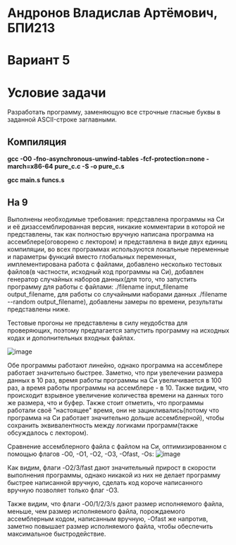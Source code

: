 # Андронов Владислав Артёмович, БПИ213
# Вариант 5
# Условие задачи
Разработать программу, заменяющую все строчные гласные буквы
в заданной ASCII-строке заглавными.
## Компиляция
__gcc -O0 -fno-asynchronous-unwind-tables -fcf-protection=none -march=x86-64 pure_c.c -S -o pure_c.s__

__gcc main.s funcs.s__
## На 9
Выполнены необходимые требования: представлена программы на Си и её дизассемблированная версия, никакие комментарии в которой не представлены, так как полностью вручную написана программа на ассемблере(оговорено с лектором) и представлена в виде двух единиц компиляции, во всех программах используются локальные переменные и параметры функций вместо глобальных переменных, имплементирована работа с файлами, добавлено несколько тестовых файлов(в частности, исходный код программы на Си), добавлен генератор случайных наборов данных(для того, что запустить программу для работы с файлами: ./filename input_filename output_filename, для работы со случайными наборами данных ./filename --random output_filename), добавлены замеры по времени, результаты представлены ниже.

Тестовые прогоны не представлены в силу неудобства для проверяющих, поэтому предлагается запустить программу на исходных кодах и дополнительных входных файлах.

![image](https://user-images.githubusercontent.com/97717897/201477808-9a1a68e5-a611-48fe-b523-ce69ef44931a.png)

Обе программы работают линейно, однако программа на ассемблере работает значительно быстрее. Заметно, что при увелечении размера данных в 10 раз, время работы программы на Си увеличивается в 100 раз, а время работы программы на ассемблере - в 10. Также видим, что происходит взрывное увеличение количества времени на данных того же размера, что и буфер. Также стоит отметить, что программы работали своё "настоящее" время, они не зацикливались(потому что программа на Си работает значительно дольше ассемблерной), чтобы сохранить эквивалентность между логиками программ(также обсуждалось с лектором).

Сравнение ассемблерного файла с файлом на Си, оптимизированном с помощью флагов -O0, -O1, -O2, -O3, -Ofast, -Os:
![image](https://user-images.githubusercontent.com/97717897/201479921-b039143c-b452-4ee4-8dba-7d48c8ad288d.png)

Как видим, флаги -O2/3/fast дают значительный прирост в скорости выполнения программы, однако никакой из них не делает программу быстрее написанной вручную, сделать код короче написанного вручную позволяет только флаг -О3.

Также видим, что флаги -O0/1/2/3/s дают размер исполняемого файла, меньше, чем размер исполняемого файла, порождаемого ассемблерным кодом, написанным вручную, -Ofast же напротив, заметно повышает размер исполняемого файла, чтобы обеспечить максимальное быстродействие.
